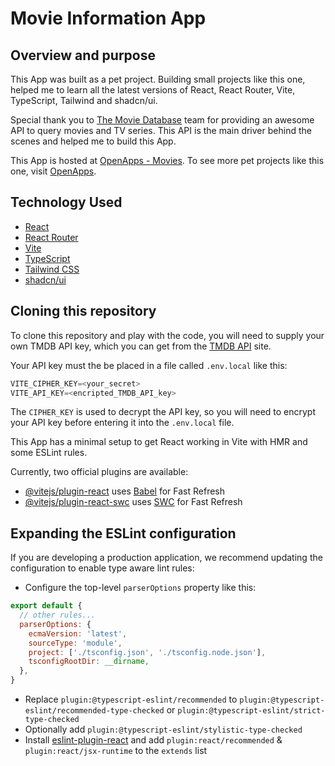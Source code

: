 # Movie Information App

## Overview and purpose

This App was built as a pet project. Building small projects like this one, helped me to learn all the latest versions of React, React Router, Vite, TypeScript, Tailwind and shadcn/ui.

Special thank you to [The Movie Database](https://www.themoviedb.org/) team for providing an awesome API to query movies and TV series. This API is the main driver behind the scenes and helped me to build this App.

This App is hosted at [OpenApps - Movies](https://openapps.co.za/apps/movies/). To see more pet projects like this one, visit [OpenApps](https://openapps.co.za).

## Technology Used

- [React](https://react.dev/)
- [React Router](https://reactrouter.com/en/main)
- [Vite](https://vitejs.dev/)
- [TypeScript](https://www.typescriptlang.org/)
- [Tailwind CSS](https://tailwindcss.com/)
- [shadcn/ui](https://ui.shadcn.com/)

## Cloning this repository

To clone this repository and play with the code, you will need to supply your own TMDB API key, which you can get from the [TMDB API](https://developer.themoviedb.org/docs/getting-started) site.

Your API key must the be placed in a file called `.env.local` like this:

```js
VITE_CIPHER_KEY=<your_secret>
VITE_API_KEY=<encripted_TMDB_API_key>
```

The `CIPHER_KEY` is used to decrypt the API key, so you will need to encrypt your API key before entering it into the `.env.local` file.

This App has a minimal setup to get React working in Vite with HMR and some ESLint rules.

Currently, two official plugins are available:

- [@vitejs/plugin-react](https://github.com/vitejs/vite-plugin-react/blob/main/packages/plugin-react/README.md) uses [Babel](https://babeljs.io/) for Fast Refresh
- [@vitejs/plugin-react-swc](https://github.com/vitejs/vite-plugin-react-swc) uses [SWC](https://swc.rs/) for Fast Refresh

## Expanding the ESLint configuration

If you are developing a production application, we recommend updating the configuration to enable type aware lint rules:

- Configure the top-level `parserOptions` property like this:

```js
export default {
  // other rules...
  parserOptions: {
    ecmaVersion: 'latest',
    sourceType: 'module',
    project: ['./tsconfig.json', './tsconfig.node.json'],
    tsconfigRootDir: __dirname,
  },
}
```

- Replace `plugin:@typescript-eslint/recommended` to `plugin:@typescript-eslint/recommended-type-checked` or `plugin:@typescript-eslint/strict-type-checked`
- Optionally add `plugin:@typescript-eslint/stylistic-type-checked`
- Install [eslint-plugin-react](https://github.com/jsx-eslint/eslint-plugin-react) and add `plugin:react/recommended` & `plugin:react/jsx-runtime` to the `extends` list
